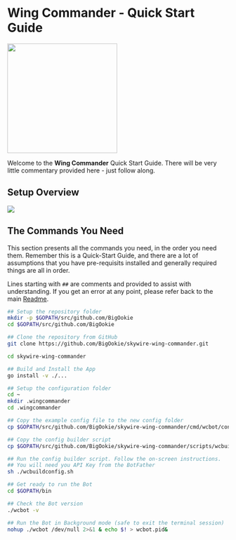 # Wing Commander - Quick Start Guide

<img src="assets/icons/WingCommanderLogoFull-600x600.png" width=250 height=250>

Welcome to the **Wing Commander** Quick Start Guide. There will be very little commentary provided here - just follow along.

## Setup Overview
<img src="assets/images/WingCommander-QuickSetup.gif">

## The Commands You Need
This section presents all the commands you need, in the order you need them. Remember this is a Quick-Start Guide, and there are a lot of assumptions that you have pre-requisits installed and generally required things are all in order.

Lines starting with `##` are comments and provided to assist with understanding. If you get an error at any point, please refer back to the main [Readme](README.md).

```sh
## Setup the repository folder
mkdir -p $GOPATH/src/github.com/BigOokie
cd $GOPATH/src/github.com/BigOokie

## Clone the repository from GitHub
git clone https://github.com/BigOokie/skywire-wing-commander.git

cd skywire-wing-commander

## Build and Install the App
go install -v ./...

## Setup the configuration folder
cd ~
mkdir .wingcommander
cd .wingcommander

## Copy the example config file to the new config folder
cp $GOPATH/src/github.com/BigOokie/skywire-wing-commander/cmd/wcbot/config.example.toml ~/.wingcommander/config.toml

## Copy the config builder script
cp $GOPATH/src/github.com/BigOokie/skywire-wing-commander/scripts/wcbuildconfig.sh ~/.wingcommander/wcbuildconfig.sh

## Run the config builder script. Follow the on-screen instructions.
## You will need you API Key from the BotFather
sh ./wcbuildconfig.sh

## Get ready to run the Bot
cd $GOPATH/bin

## Check the Bot version
./wcbot -v

## Run the Bot in Background mode (safe to exit the terminal session)
nohup ./wcbot /dev/null 2>&1 & echo $! > wcbot.pid&
```